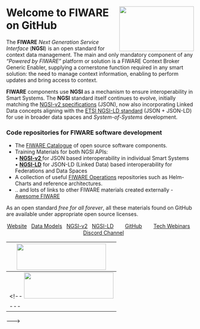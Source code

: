 
<h1>
  <a href="https://www.fiware.org">
    <img align="right" width="200" height="120" src="https://www.fiware.org/wp-content/uploads/Thumb_FIWARE.png"/>
  </a>
  Welcome to FIWARE on GitHub
</h1>

  <p>
   The <b>FIWARE</b> <i>Next Generation Service Interface</i> (<b>NGSI</b>) is an open standard for context data management.  The main and only mandatory 
   component of any <i>“Powered by FIWARE”</i> platform or solution is a FIWARE Context Broker Generic Enabler, supplying a cornerstone 
   function required in any smart solution: the need to manage context information, enabling to perform updates and bring access to context.
  </p>
  <p>
   <b>FIWARE</b> components use <b>NGSI</b> as a mechanism to ensure interoperability in Smart Systems. The <b>NGSI</b> standard itself continues 
   to evolve, initially matching the <a href="http://fiware.github.io/specifications/ngsiv2/stable/">NGSI-v2 specifications</a> (JSON), now also 
   incorporating Linked Data concepts aligning with the <a href="https://www.etsi.org/deliver/etsi_gs/CIM/001_099/009/01.06.01_60/gs_CIM009v010601p.pdf">
   ETSI NGSI-LD standard</a> (JSON + JSON-LD) for use in broader data spaces and <i>System-of-Systems</i> development.
  </p>
 
  
 <h3>Code repositories for FIWARE software development</h3>
  <ul>
      <li>The <a href="https://github.com/FIWARE/Catalogue/">FIWARE Catalogue</a> of open source software components.</li>
      <li>Training Materials for both NGSI APIs:<br>
        &#8226; <b>  
          <a href="https://github.com/FIWARE/tutorials.NGSI-v2">
            NGSI-v2
          </a></b> for JSON based interoperability  in individual Smart Systems
        <br>
        &#8226; <b><a href="https://github.com/FIWARE/tutorials.NGSI-LD">NGSI-LD</a></b> for JSON-LD (Linked Data) based interoperability for Federations and Data Spaces
      </li>
      <li>A collection of useful <a href="https://github.com/FIWARE/Operations/">FIWARE Operations</a> repositories such as Helm-Charts and reference architectures.</li>
      <li>.. and lots of links to other FIWARE materials created externally - <a href="https://github.com/FIWARE/Awesome/">Awesome FIWARE</a></li>
    </ul>

 <p>
    As an open standard <i>free for all forever</i>, all these materials found on GitHub are available under appropriate open source licenses.
  </p>


<p align="center">
  <a href="https://www.fiware.org/catalogue/">Website</a>
  &nbsp;
  <a href="https://www.fiware.org/smart-data-models/">Data Models</a>
  &nbsp;
  <a href="https://fiware-tutorials.readthedocs.io/en/latest/">NGSI-v2</a>
  &nbsp;
  <a href="https://ngsi-ld-tutorials.readthedocs.io/en/latest/">NGSI-LD</a>
  &nbsp; <img width="15px" src="https://cdn.jsdelivr.net/npm/simple-icons@v3/icons/github.svg" />
  <a href="https://github.com/FIWARE">GitHub</a>
  &nbsp; <img width="15px" src="https://cdn.jsdelivr.net/npm/simple-icons@v3/icons/youtube.svg" />
  <a href="https://www.fiware.org/community/webinars/">Tech Webinars</a>
  &nbsp; <img width="15px" src="https://cdn.jsdelivr.net/npm/simple-icons@v3/icons/discord.svg" />
  <a href="https://discord.gg/ZWvTUfepHr">Discord Channel</a>
</p>

| <a href="https://www.fiware.org/global-summit/"><img src="https://fiware.github.io//catalogue/img/Summit24.png" width="240" height="70" /></a> |
| --- |
<!-- <a href="https://www.eventbrite.com/e/fiware-on-site-training-tickets-591474775977"><img src="https://fiware.github.io//catalogue/img/Training23.png" width="240" height="70" /></a> |
| --- | --- |
--->


